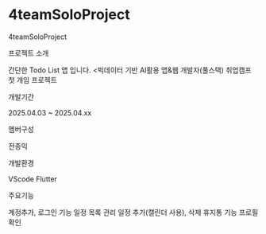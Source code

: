 # 4teamSoloProject
4teamSoloProject

프로젝트 소개

간단한 Todo List 앱 입니다.
<빅데이터 기반 AI활용 앱&웹 개발자(풀스택) 취업캠프 첫 개임 프로젝트


개발기간


2025.04.03 ~ 2025.04.xx


멤버구성


전종익


개발환경


VScode
Flutter


주요기능


계정추가, 로그인 기능
일정 목록 관리
일정 추가(캘린더 사용), 삭제
휴지통 기능
프로필 확인


